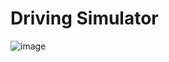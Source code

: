 # Driving Simulator
![image](https://user-images.githubusercontent.com/54687924/212233770-811652e4-fab9-4423-a8da-a70d2a56e82d.png)
